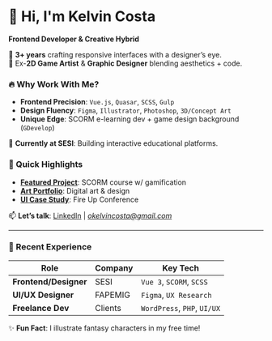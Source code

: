 # 👋 Hi, I'm Kelvin Costa  
**Frontend Developer & Creative Hybrid**  

🚀 **3+ years** crafting responsive interfaces with a designer’s eye.  
🎨 Ex-**2D Game Artist** & **Graphic Designer** blending aesthetics + code.  

### 🔥 Why Work With Me?  
- **Frontend Precision**: `Vue.js`, `Quasar`, `SCSS`, `Gulp`  
- **Design Fluency**: `Figma`, `Illustrator`, `Photoshop`, `3D/Concept Art`  
- **Unique Edge**: SCORM e-learning dev + game design background (`GDevelop`)  

📌 **Currently at SESI**: Building interactive educational platforms.  

### 🎯 Quick Highlights  
- [**Featured Project**](https://okelvincosta.github.io/SST-02-Aplica-o-da-NR7-principais-aspectos/): SCORM course w/ gamification  
- [**Art Portfolio**](https://www.artstation.com/kelvincosta): Digital art & design  
- [**UI Case Study**](https://www.behance.net/okelvincosta): Fire Up Conference  

📫 **Let’s talk**: [LinkedIn](https://www.linkedin.com/in/okelvincosta/) | *okelvincosta@gmail.com*  

---  
### 💼 Recent Experience  
| Role | Company | Key Tech |  
|------|---------|----------|  
| **Frontend/Designer** | SESI | `Vue 3`, `SCORM`, `SCSS` |  
| **UI/UX Designer** | FAPEMIG | `Figma`, `UX Research` |  
| **Freelance Dev** | Clients | `WordPress`, `PHP`, `UI/UX` |  

✨ **Fun Fact**: I illustrate fantasy characters in my free time!  
